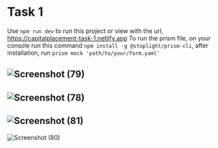 # Task 1
Use `npm run dev` to run this project or view with the url, https://capitalplacement-task-1.netlify.app
To run the prism file, on your console run this command `npm install -g @stoplight/prism-cli`, after installation, run `prism mock 'path/to/your/form.yaml'`

![Screenshot (79)](https://github.com/pysavantcodes/Capital-Placement-Task-1/assets/110984357/ae4319fe-a859-416f-bab7-8d27a37efcfa)
--
![Screenshot (78)](https://github.com/pysavantcodes/Capital-Placement-Task-1/assets/110984357/165503eb-6388-46ce-8d17-e7c868f35128)
--
![Screenshot (81)](https://github.com/pysavantcodes/Capital-Placement-Task-1/assets/110984357/406b9dcd-5c8a-4773-adae-91a1b0934b19)
--
![Screenshot (80)](https://github.com/pysavantcodes/Capital-Placement-Task-1/assets/110984357/9144c529-ec44-42cf-abe1-d17eb39c58ff)
